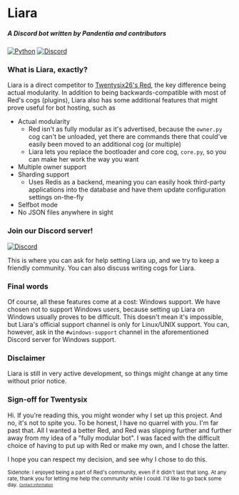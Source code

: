 # Liara
##### A Discord bot written by Pandentia and contributors

[![Python](https://img.shields.io/badge/python-3.5-blue.svg)](https://python.org) [![Discord](https://discordapp.com/api/guilds/247754180763189258/widget.png?style=shield)](https://discord.gg/JRJjMTy)

### What is Liara, exactly?
Liara is a direct competitor to [Twentysix26's Red](https://github.com/Twentysix26/Red-DiscordBot), the key difference being actual modularity. In addition to being backwards-compatible with most of Red's cogs (plugins), Liara also has some additional features that might prove useful for bot hosting, such as

 * Actual modularity
   * Red isn't as fully modular as it's advertised, because the `owner.py` cog can't be unloaded, yet there are commands there that could've easily been moved to an additional cog (or multiple)
   * Liara lets you replace the bootloader and core cog, `core.py`, so you can make her work the way you want
 * Multiple owner support
 * Sharding support
   * Uses Redis as a backend, meaning you can easily hook third-party applications into the database and have them update configuration settings on-the-fly
 * Selfbot mode
 * No JSON files anywhere in sight

### Join our Discord server!
[![Discord](https://discordapp.com/api/guilds/247754180763189258/widget.png?style=banner3)](https://discord.gg/JRJjMTy)

This is where you can ask for help setting Liara up, and we try to keep a friendly community. You can also discuss writing cogs for Liara.

### Final words
Of course, all these features come at a cost: Windows support.
We have chosen not to support Windows users, because setting up Liara on Windows usually proves to be difficult. This doesn't mean it's impossible, but Liara's official support channel is only for Linux/UNIX support. You can, however, ask in the `#windows-support` channel in the aforementioned Discord server for Windows support.

### Disclaimer
Liara is still in very active development, so things might change at any time without prior notice.

### Sign-off for Twentysix
Hi. If you're reading this, you might wonder why I set up this project. And no, it's not to spite you. To be honest, I have no quarrel with you. I'm far past that. All I wanted a better Red, and Red was slipping further and further away from my idea of a "fully modular bot". I was faced with the difficult choice of having to put up with Red or make my own, and I chose the latter.

I hope you can respect my decision, and see why I chose to do this.

<sub>Sidenote: I enjoyed being a part of Red's community, even if it didn't last that long. At any rate, thank you for letting me help the community while I could. I'd like to go back some day. <sub><sup>[Contact information](https://api.pandentia.cf/discord/user/136900814408122368)</sup></sub></sub>

